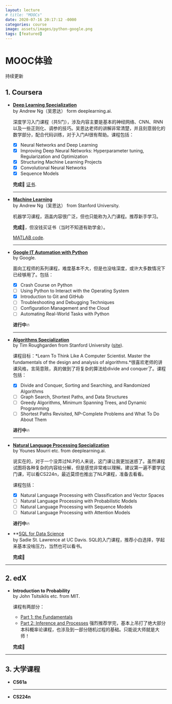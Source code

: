 ```yaml
---
layout: lecture
# title: "MOOCs"
date: 2020-07-16 20:17:12 -0000
categories: course
image: assets/images/python-google.png
tags: [featured]
---
```


# MOOC体验

<span class="small a:hover">持续更新</span>

## 1. Coursera
<!-- --- -->
- **[Deep Learning Specialization](https://www.coursera.org/specializations/deep-learning)**  
  by Andrew Ng（吴恩达） form deeplearning.ai.

  深度学习入门课程（共5门），涉及内容主要是基本的神经网络、CNN、RNN以及一些正则化、调参的技巧。吴恩达老师的讲解非常清楚，并且刻意弱化的数学部分，配合代码训练，对于入门AI很有帮助。课程包括：
  - [x] Neural Networks and Deep Learning
  - [x] Improving Deep Neural Networks: Hyperparameter tuning, Regularization and Optimization
  - [x] Structuring Machine Learning Projects
  - [x] Convolutional Neural Networks
  - [x] Sequence Models
  
  **完成**🎉 [证书](https://www.coursera.org/account/accomplishments/specialization/BTUZ35YLS8ZA).  
  
  ------

- **[Machine Learning](https://www.coursera.org/learn/machine-learning)**  
  by Andrew Ng（吴恩达） from Stanford University.

  机器学习课程，涵盖内容很广泛，但也只能称为入门课程。推荐新手学习。

  **完成**🎉，但没钱买证书（当时不知道有助学金）。
  
  [MATLAB code](https://github.com/dull-bird/machine-learning-coursera).
  
  ------

- **[Google IT Automation with Python](https://www.coursera.org/professional-certificates/google-it-automation)**  
  by Google.

  面向工程师的系列课程，难度基本不大，但是也没啥深度，或许大多数情况下已经够用了。包括：
  - [x] Crash Course on Python 
  - [ ] Using Python to Interact with the Operating System
  - [x] Introduction to Git and GitHub
  - [ ] Troubleshooting and Debugging Techniques
  - [ ] Configuration Management and the Cloud
  - [ ] Automating Real-World Tasks with Python
  
  **进行中**🔥

  ------

- **[Algorithms Specialization](https://www.coursera.org/specializations/algorithms)**  
  by Tim Roughgarden from Stanford University ([site](https://www.timroughgarden.org/)).

  课程目标：*Learn To Think Like A Computer Scientist. Master the fundamentals of the design and analysis of algorithms.*很喜欢老师的讲课风格，言简意赅，真的做到了将复杂的算法给divide and conquer了。课程包括：
  - [x] Divide and Conquer, Sorting and Searching, and Randomized Algorithms
  - [ ] Graph Search, Shortest Paths, and Data Structures
  - [ ] Greedy Algorithms, Minimum Spanning Trees, and Dynamic Programming
  - [ ] Shortest Paths Revisited, NP-Complete Problems and What To Do About Them
  
  **进行中**🔥

  ------

- **[Natural Language Processing Specialization](https://www.coursera.org/specializations/natural-language-processing)**  
  by Younes Mourri etc. from deeplearning.ai.

  说实在的，对于一个没弄过NLP的人来说，这门课让我更加迷惑了。虽然课程试图将各种复杂的内容给分解，但是感觉非常难以理解。建议第一遍不要学这门课，可以看CS224n，最近莫烦也推出了NLP课程，准备去看看。
  
  课程包括：
  - [x] Natural Language Processing with Classification and Vector Spaces
  - [ ] Natural Language Processing with Probabilistic Models
  - [ ] Natural Language Processing with Sequence Models
  - [ ] Natural Language Processing with Attention Models  

  **进行中**🔥


- **[SQL for Data Science](https://www.coursera.org/learn/sql-for-data-science)  
  by Sadie St. Lawrence at UC Davis.
SQL的入门课程，推荐小白选择，学起来基本没啥压力，当然也可以看书。

  **完成**🎉

------

## 2. edX
<!-- --- -->
- **Introduction to Probability**  
  by John Tsitsiklis etc. from MIT.
  
  课程有两部分：
  - [Part 1: the Fundamentals](https://courses.edx.org/courses/course-v1:MITx+6.041.1x+3T2017/course/)
  - [Part 2: Inference and Processes](https://courses.edx.org/courses/course-v1:MITx+6.041.2x+1T2018/course/)
  强烈推荐学完，基本上吊打了绝大部分本科概率论课程，也涉及到一部分随机过程的基础。只能说大师就是大师！
  
  **完成**🎉

------

## 3. 大学课程

- **CS61a**

  ------

- **CS224n**
